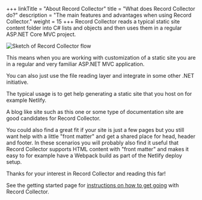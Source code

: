 +++
linkTitle = "About Record Collector"
title = "What does Record Collector do?"
description = "The main features and advantages when using Record Collector."
weight = 15
+++
Record Collector reads a typical static site content folder into C# lists and objects and then uses them in a regular ASP.NET Core MVC project.

![Sketch of Record Collector flow](https://record-collector.net/files/flow.png)

This means when you are working with customization of a static site you are in a regular and very familiar ASP.NET MVC application.

You can also just use the file reading layer and integrate in some other .NET initiative.

The typical usage is to get help generating a static site that you host on for example Netlify.

A blog like site such as this one or some type of documentation site are good candidates for Record Collector.

You could also find a great fit if your site is just a few pages but you still want help with a little "front matter" and get a shared place for head, header and footer. In these scenarios you will probably also find it useful that Record Collector supports HTML content with "front matter" and makes it easy to for example have a Webpack build as part of the Netlify deploy setup.

Thanks for your interest in Record Collector and reading this far!

See the getting started page for [instructions on how to get going](/pages/getting-started/) with Record Collector.